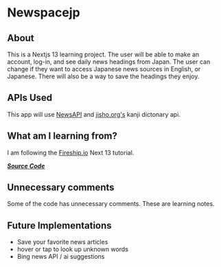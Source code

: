 # Newspacejp

## About

This is a Nextjs 13 learning project. The user will be able to make an account, log-in, and see daily news headings from Japan. The user can change if they want to access Japanese news sources in English, or Japanese. There will also be a way to save the headings they enjoy.

## APIs Used

This app will use [NewsAPI](https://newsapi.org) and [jisho.org's](https://jisho.org/api/v1/search/words?keyword=house) kanji dictonary api.

## What am I learning from?

I am following the [Fireship.io](fireship.io) Next 13 tutorial.

**_[Source Code]('https://github.com/fireship-io/nextjs-course')_**

## Unnecessary comments

Some of the code has unnecessary comments. These are learning notes.

## Future Implementations

- Save your favorite news articles
- hover or tap to look up unknown words
- Bing news API / ai suggestions
